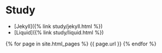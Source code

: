 # Study
- [Jekyll]({% link study/jekyll.html %})
- [Liquid]({% link study/liquid.html %})

{% for page in site.html_pages %}
{{ page.url }}
{% endfor %}